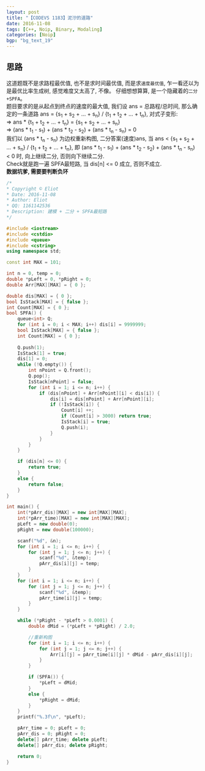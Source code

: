 ```yaml
---
layout: post
title: "【CODEVS 1183】泥泞的道路"
date: 2016-11-08
tags: [C++, Noip, Binary, Modaling]
categories: [Noip]
bgp: "bg_text_19"
---
```


## 思路

这道题既不是求路程最优值, 也不是求时间最优值, 而是求`速度最优值`, 乍一看还以为是最优比率生成树, 感觉难度又太高了, 不像。 仔细想想算算, 是一个隐藏着的`二分+SPFA`。  
题目要求的是从起点到终点的速度的最大值, 我们设 ans = 总路程/总时间, 那么确定的一条道路 ans = {s<sub>1</sub> + s<sub>2</sub> + ... + s<sub>n</sub>} / {t<sub>1</sub> + t<sub>2</sub> + ... + t<sub>n</sub>}, 对式子变形:  
=> ans * {t<sub>1</sub> + t<sub>2</sub> + ... + t<sub>n</sub>} = {s<sub>1</sub> + s<sub>2</sub> + ... + s<sub>n</sub>}  
=> (ans * t<sub>1</sub> - s<sub>1</sub>) + (ans * t<sub>2</sub> - s<sub>2</sub>) + (ans * t<sub>n</sub> - s<sub>n</sub>) = 0  
我们以 (ans * t<sub>n</sub> - s<sub>n</sub>) 为边权重新构图, 二分答案(速度)ans, 当 ans < {s<sub>1</sub> + s<sub>2</sub> + ... + s<sub>n</sub>} / {t<sub>1</sub> + t<sub>2</sub> + ... + t<sub>n</sub>}, 即 (ans * t<sub>1</sub> - s<sub>1</sub>) + (ans * t<sub>2</sub> - s<sub>2</sub>) + (ans * t<sub>n</sub> - s<sub>n</sub>) < 0 时, 向上继续二分, 否则向下继续二分.  
Check就是跑一遍 SPFA最短路, 当 dis[n] <= 0 成立, 否则不成立.  
**数据坑爹, 需要要判断负环**  

```c++
/*
* Copyright © Eliot
* Date: 2016-11-08
* Author: Eliot
* QQ: 1161142536
* Description: 建模 + 二分 + SPFA最短路
*/

#include <iostream>
#include <cstdio>
#include <queue>
#include <cstring>
using namespace std;

const int MAX = 101;

int n = 0, temp = 0;
double *pLeft = 0, *pRight = 0;
double Arr[MAX][MAX] = { 0 };

double dis[MAX] = { 0 };
bool IsStack[MAX] = { false };
int Count[MAX] = { 0 };
bool SPFA() {
	queue<int> Q;
	for (int i = 0; i < MAX; i++) dis[i] = 9999999;
	bool IsStack[MAX] = { false };
	int Count[MAX] = { 0 };
	
	Q.push(1);
	IsStack[1] = true;
	dis[1] = 0;
	while (!Q.empty()) {
		int nPoint = Q.front();
		Q.pop();
		IsStack[nPoint] = false;
		for (int i = 1; i <= n; i++) {
			if (dis[nPoint] + Arr[nPoint][i] < dis[i]) {
				dis[i] = dis[nPoint] + Arr[nPoint][i];
				if (!IsStack[i]) {
					Count[i] ++;
					if (Count[i] > 3000) return true;
					IsStack[i] = true;
					Q.push(i);
				}
			}
		}
	}

	if (dis[n] <= 0) {
		return true;
	}
	else {
		return false;
	}
}

int main() {
	int(*pArr_dis)[MAX] = new int[MAX][MAX];
	int(*pArr_time)[MAX] = new int[MAX][MAX];
	pLeft = new double(0);
	pRight = new double(100000);

	scanf("%d", &n);
	for (int i = 1; i <= n; i++) {
		for (int j = 1; j <= n; j++) {
			scanf("%d", &temp);
			pArr_dis[i][j] = temp;
		}
	}
	for (int i = 1; i <= n; i++) {
		for (int j = 1; j <= n; j++) {
			scanf("%d", &temp);
			pArr_time[i][j] = temp;
		}
	}

	while (*pRight - *pLeft > 0.0001) {
		double dMid = (*pLeft + *pRight) / 2.0;

		//重新构图
		for (int i = 1; i <= n; i++) {
			for (int j = 1; j <= n; j++) {
				Arr[i][j] = pArr_time[i][j] * dMid - pArr_dis[i][j];
			}
		}

		if (SPFA()) {
			*pLeft = dMid;
		}
		else {
			*pRight = dMid;
		}
	}
	printf("%.3f\n", *pLeft);

	pArr_time = 0; pLeft = 0;
	pArr_dis = 0; pRight = 0;
	delete[] pArr_time; delete pLeft;
	delete[] pArr_dis; delete pRight;

	return 0;
}
```
